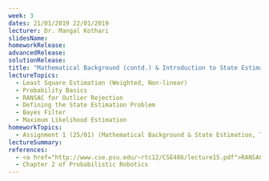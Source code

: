 ```yaml
---
week: 3
dates: 21/01/2019 22/01/2019
lecturer: Dr. Mangal Kothari
slidesName:
homeworkRelease:
advancedRelease:
solutionRelease:
title: "Mathematical Background (contd.) & Introduction to State Estimation"
lectureTopics:
  - Least Square Estimation (Weighted, Non-linear)
  - Probability Basics
  - RANSAC for Outlier Rejection
  - Defining the State Estimation Problem
  - Bayes Filter
  - Maximum Likelihood Estimation
homeworkTopics:
  - Assignment 1 (25/01) (Mathematical Background & State Estimation, Theoretical)
lectureSummary:
references:
  - <a href="http://www.cse.psu.edu/~rtc12/CSE486/lecture15.pdf">RANSAC (CSE486, Penn State)</a>
  - Chapter 2 of Probabilistic Robotics
---
```

